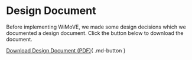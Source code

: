 # Design Document

Before implementing WiMoVE, we made some design decisions which we documented a design document.
Click the button below to download the document.

[Download Design Document (PDF)](design.pdf){ .md-button }
